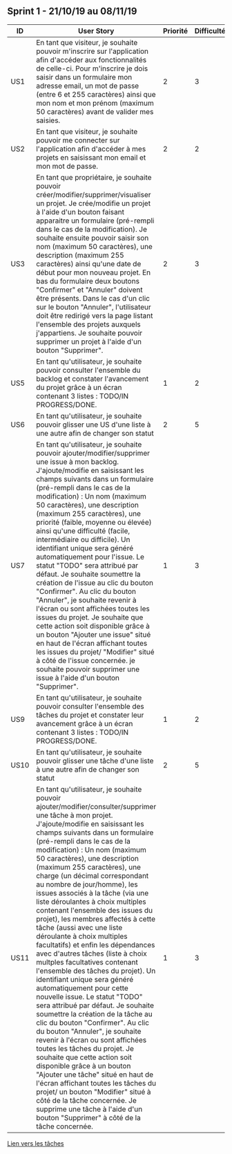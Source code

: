 ## Sprint 1 - 21/10/19 au 08/11/19

| ID | User Story | Priorité | Difficulté |
| -- | ---------- | -------- | ---------- |
| US1 | En tant que visiteur, je souhaite pouvoir m'inscrire sur l'application afin d'accéder aux fonctionnalités de celle-ci. Pour m'inscrire je dois saisir dans un formulaire mon adresse email, un mot de passe (entre 6 et 255 caractères) ainsi que mon nom et mon prénom (maximum 50 caractères) avant de valider mes saisies. | 2 | 3 |
| US2 | En tant que visiteur, je souhaite pouvoir me connecter sur l'application afin d'accéder à mes projets en saisissant mon email et mon mot de passe. | 2 | 2 |
| US3 | En tant que propriétaire, je souhaite pouvoir créer/modifier/supprimer/visualiser un projet. Je crée/modifie un projet à l'aide d'un bouton faisant apparaitre un formulaire (pré-rempli dans le cas de la modification). Je souhaite ensuite pouvoir saisir son nom (maximum 50 caractères), une description (maximum 255 caractères) ainsi qu'une date de début pour mon nouveau projet. En bas du formulaire deux boutons "Confirmer" et "Annuler" doivent être présents. Dans le cas d'un clic sur le bouton "Annuler", l'utilisateur doit être redirigé vers la page listant l'ensemble des projets auxquels j'appartiens. Je souhaite pouvoir supprimer un projet à l'aide d'un bouton "Supprimer".  | 2 | 3 |
| US5 | En tant qu'utilisateur, je souhaite pouvoir consulter l'ensemble du backlog et constater l'avancement du projet grâce à un écran contenant 3 listes : TODO/IN PROGRESS/DONE. | 1 | 2 |
| US6|  En tant qu'utilisateur, je souhaite pouvoir glisser une US d'une liste à une autre afin de changer son statut | 2 | 5 |
| US7 | En tant qu'utilisateur, je souhaite pouvoir ajouter/modifier/supprimer une issue à mon backlog. J'ajoute/modifie en saisissant les champs suivants dans un formulaire (pré-rempli dans le cas de la modification) : Un nom (maximum 50 caractères), une description (maximum 255 caractères), une priorité (faible, moyenne ou élevée) ainsi qu'une difficulté (facile, intermédiaire ou difficile). Un identifiant unique sera généré automatiquement pour l'issue. Le statut "TODO" sera attribué par défaut. Je souhaite soumettre la création de l'issue au clic du bouton "Confirmer". Au clic du bouton  "Annuler", je souhaite revenir à l'écran ou sont affichées toutes les issues du projet. Je souhaite que cette action soit disponible grâce à un bouton "Ajouter une issue" situé en haut de l'écran affichant toutes les issues du projet/ "Modifier" situé à côté de l'issue concernée. je souhaite pouvoir supprimer une issue à l'aide d'un bouton "Supprimer".  | 1 | 3 |
| US9 | En tant qu'utilisateur, je souhaite pouvoir consulter l'ensemble des tâches du projet et constater leur avancement grâce à un écran contenant 3 listes : TODO/IN PROGRESS/DONE. | 1 | 2 |
| US10|  En tant qu'utilisateur, je souhaite pouvoir glisser une tâche d'une liste à une autre afin de changer son statut | 2 | 5 |
| US11 | En tant qu'utilisateur, je souhaite pouvoir ajouter/modifier/consulter/supprimer une tâche à mon projet. J'ajoute/modifie en saisissant les champs suivants dans un formulaire (pré-rempli dans le cas de la modification) : Un nom (maximum 50 caractères), une description (maximum 255 caractères), une charge (un décimal correspondant au nombre de jour/homme), les issues associés à la tâche (via une liste déroulantes à choix multiples contenant l'ensemble des issues du projet), les membres affectés à cette tâche (aussi avec une liste déroulante à choix multiples facultatifs) et enfin les dépendances avec d'autres tâches (liste à choix multples facultatives contenant l'ensemble des tâches du projet). Un identifiant unique sera généré automatiquement pour cette nouvelle issue. Le statut "TODO" sera attribué par défaut. Je souhaite soumettre la création de la tâche au clic du bouton "Confirmer". Au clic du bouton  "Annuler", je souhaite revenir à l'écran ou sont affichées toutes les tâches du projet. Je souhaite que cette action soit disponible grâce à un bouton "Ajouter une tâche" situé en haut de l'écran affichant toutes les tâches du projet/ un bouton "Modifier" situé  à côté de la tâche concernée. Je supprime une tâche à l'aide d'un bouton "Supprimer" à côté de la tâche concernée.| 1 | 3 |
[Lien vers les tâches]("Task1.md")

